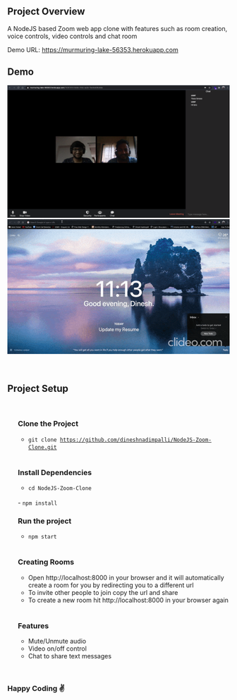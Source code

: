 ## Project Overview

A NodeJS based Zoom web app clone with features such as
room creation, voice controls, video controls and chat room

Demo URL: https://murmuring-lake-56353.herokuapp.com

## Demo

<center>
<img src='./demo.png'>
<img src='demo.gif'/>
</center>
<br><br>

## Project Setup

<br>

<ul>

### Clone the Project
- <code>git clone https://github.com/dineshnadimpalli/NodeJS-Zoom-Clone.git</code>

<br>

### Install Dependencies
- <code>cd NodeJS-Zoom-Clone</code>
<br>
- <code>npm install</code>

<br>

### Run the project
- <code>npm start</code>

<br>

### Creating Rooms
- Open http://localhost:8000 in your browser and it will automatically create a room for you by redirecting you to a different url
- To invite other people to join copy the url and share
- To create a new room hit http://localhost:8000 in your browser again

<br>

### Features
- Mute/Unmute audio
- Video on/off control
- Chat to share text messages

</ul>

<br>

### Happy Coding ✌️